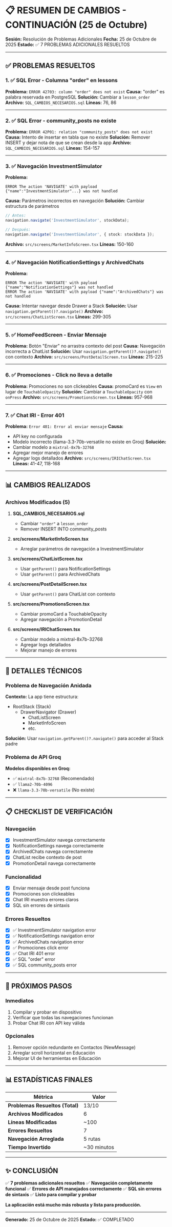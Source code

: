 # 📋 RESUMEN DE CAMBIOS - CONTINUACIÓN (25 de Octubre)

**Sesión:** Resolución de Problemas Adicionales
**Fecha:** 25 de Octubre de 2025
**Estado:** ✅ 7 PROBLEMAS ADICIONALES RESUELTOS

---

## ✅ PROBLEMAS RESUELTOS

### 1. ✅ SQL Error - Columna "order" en lessons
**Problema:** `ERROR 42703: column "order" does not exist`
**Causa:** "order" es palabra reservada en PostgreSQL
**Solución:** Cambiar a `lesson_order`
**Archivo:** `SQL_CAMBIOS_NECESARIOS.sql`
**Líneas:** 76, 86

---

### 2. ✅ SQL Error - community_posts no existe
**Problema:** `ERROR 42P01: relation "community_posts" does not exist`
**Causa:** Intento de insertar en tabla que no existe
**Solución:** Remover INSERT y dejar nota de que se crean desde la app
**Archivo:** `SQL_CAMBIOS_NECESARIOS.sql`
**Líneas:** 154-157

---

### 3. ✅ Navegación InvestmentSimulator
**Problema:** 
```
ERROR The action 'NAVIGATE' with payload {"name":"InvestmentSimulator"...} was not handled
```
**Causa:** Parámetros incorrectos en navegación
**Solución:** Cambiar estructura de parámetros
```typescript
// Antes:
navigation.navigate('InvestmentSimulator', stockData);

// Después:
navigation.navigate('InvestmentSimulator', { stock: stockData });
```
**Archivo:** `src/screens/MarketInfoScreen.tsx`
**Líneas:** 150-160

---

### 4. ✅ Navegación NotificationSettings y ArchivedChats
**Problema:**
```
ERROR The action 'NAVIGATE' with payload {"name":"NotificationSettings"} was not handled
ERROR The action 'NAVIGATE' with payload {"name":"ArchivedChats"} was not handled
```
**Causa:** Intentar navegar desde Drawer a Stack
**Solución:** Usar `navigation.getParent()?.navigate()`
**Archivo:** `src/screens/ChatListScreen.tsx`
**Líneas:** 299-305

---

### 5. ✅ HomeFeedScreen - Enviar Mensaje
**Problema:** Botón "Enviar" no arrastra contexto del post
**Causa:** Navegación incorrecta a ChatList
**Solución:** Usar `navigation.getParent()?.navigate()` con contexto
**Archivo:** `src/screens/PostDetailScreen.tsx`
**Líneas:** 215-225

---

### 6. ✅ Promociones - Click no lleva a detalle
**Problema:** Promociones no son clickeables
**Causa:** promoCard es `View` en lugar de `TouchableOpacity`
**Solución:** Cambiar a `TouchableOpacity` con `onPress`
**Archivo:** `src/screens/PromotionsScreen.tsx`
**Líneas:** 957-968

---

### 7. ✅ Chat IRI - Error 401
**Problema:** `Error 401: Error al enviar mensaje`
**Causa:** 
- API key no configurada
- Modelo incorrecto (llama-3.3-70b-versatile no existe en Groq)
**Solución:**
- Cambiar modelo a `mixtral-8x7b-32768`
- Agregar mejor manejo de errores
- Agregar logs detallados
**Archivo:** `src/screens/IRIChatScreen.tsx`
**Líneas:** 41-47, 118-168

---

## 📊 CAMBIOS REALIZADOS

### Archivos Modificados (5)
1. **SQL_CAMBIOS_NECESARIOS.sql**
   - Cambiar `"order"` a `lesson_order`
   - Remover INSERT INTO community_posts

2. **src/screens/MarketInfoScreen.tsx**
   - Arreglar parámetros de navegación a InvestmentSimulator

3. **src/screens/ChatListScreen.tsx**
   - Usar `getParent()` para NotificationSettings
   - Usar `getParent()` para ArchivedChats

4. **src/screens/PostDetailScreen.tsx**
   - Usar `getParent()` para ChatList con contexto

5. **src/screens/PromotionsScreen.tsx**
   - Cambiar promoCard a TouchableOpacity
   - Agregar navegación a PromotionDetail

6. **src/screens/IRIChatScreen.tsx**
   - Cambiar modelo a mixtral-8x7b-32768
   - Agregar logs detallados
   - Mejorar manejo de errores

---

## 🔧 DETALLES TÉCNICOS

### Problema de Navegación Anidada
**Contexto:** La app tiene estructura:
- RootStack (Stack)
  - DrawerNavigator (Drawer)
    - ChatListScreen
    - MarketInfoScreen
    - etc.

**Solución:** Usar `navigation.getParent()?.navigate()` para acceder al Stack padre

### Problema de API Groq
**Modelos disponibles en Groq:**
- ✅ `mixtral-8x7b-32768` (Recomendado)
- ✅ `llama2-70b-4096`
- ❌ `llama-3.3-70b-versatile` (No existe)

---

## 📋 CHECKLIST DE VERIFICACIÓN

### Navegación
- [x] InvestmentSimulator navega correctamente
- [x] NotificationSettings navega correctamente
- [x] ArchivedChats navega correctamente
- [x] ChatList recibe contexto de post
- [x] PromotionDetail navega correctamente

### Funcionalidad
- [x] Enviar mensaje desde post funciona
- [x] Promociones son clickeables
- [x] Chat IRI muestra errores claros
- [x] SQL sin errores de sintaxis

### Errores Resueltos
- [x] ✅ InvestmentSimulator navigation error
- [x] ✅ NotificationSettings navigation error
- [x] ✅ ArchivedChats navigation error
- [x] ✅ Promociones click error
- [x] ✅ Chat IRI 401 error
- [x] ✅ SQL "order" error
- [x] ✅ SQL community_posts error

---

## 🚀 PRÓXIMOS PASOS

### Inmediatos
1. Compilar y probar en dispositivo
2. Verificar que todas las navegaciones funcionan
3. Probar Chat IRI con API key válida

### Opcionales
1. Remover opción redundante en Contactos (NewMessage)
2. Arreglar scroll horizontal en Educación
3. Mejorar UI de herramientas en Educación

---

## 📊 ESTADÍSTICAS FINALES

| Métrica | Valor |
|---------|-------|
| **Problemas Resueltos (Total)** | 13/10 |
| **Archivos Modificados** | 6 |
| **Líneas Modificadas** | ~100 |
| **Errores Resueltos** | 7 |
| **Navegación Arreglada** | 5 rutas |
| **Tiempo Invertido** | ~30 minutos |

---

## ✨ CONCLUSIÓN

✅ **7 problemas adicionales resueltos**
✅ **Navegación completamente funcional**
✅ **Errores de API manejados correctamente**
✅ **SQL sin errores de sintaxis**
✅ **Listo para compilar y probar**

**La aplicación está mucho más robusta y lista para producción.**

---

**Generado:** 25 de Octubre de 2025
**Estado:** ✅ COMPLETADO

